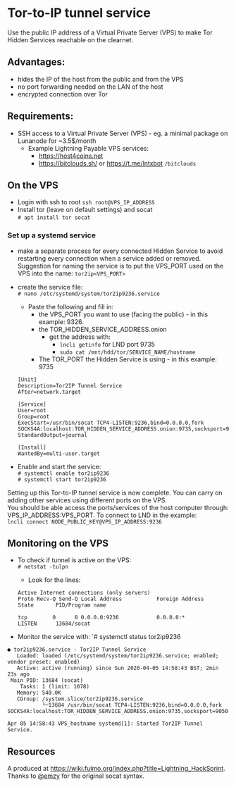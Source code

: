 # Tor-to-IP tunnel service

Use the public IP address of a Virtual Private Server (VPS) to make Tor Hidden Services reachable on the clearnet.

## Advantages: 
* hides the IP of the host from the public and from the VPS
* no port forwarding needed on the LAN of the host
* encrypted connection over Tor

## Requirements:
* SSH access to a Virtual Private Server (VPS) - eg. a minimal package on Lunanode for ~3.5$/month
    * Example Lightning Payable VPS services:
        * <https://host4coins.net>
        * <https://bitclouds.sh/> or <https://t.me/lntxbot> `/bitclouds` 

## On the VPS

* Login with ssh to root
    `ssh root@VPS_IP_ADDRESS`
* Install tor (leave on default settings) and socat  
`# apt install tor socat`

### Set up a systemd service

* make a separate process for every connected Hidden Service to avoid restarting every connection when a service added or removed.  
Suggestion for naming the service is to put the VPS_PORT used on the VPS into the name: `tor2ip<VPS_PORT>`

* create the service file:   
`# nano /etc/systemd/system/tor2ip9236.service`
    * Paste the following and fill in:
        * the VPS_PORT you want to use (facing the public) - in this example: 9326.
        * the TOR_HIDDEN_SERVICE_ADDRESS.onion
            * get the address with:
                * `lncli getinfo` for LND port 9735
                * `sudo cat /mnt/hdd/tor/SERVICE_NAME/hostname`
        * The TOR_PORT the Hidden Service is using - in this example: 9735

    ```
    [Unit]
    Description=Tor2IP Tunnel Service
    After=network.target

    [Service]
    User=root
    Group=root
    ExecStart=/usr/bin/socat TCP4-LISTEN:9236,bind=0.0.0.0,fork SOCKS4A:localhost:TOR_HIDDEN_SERVICE_ADDRESS.onion:9735,socksport=9050
    StandardOutput=journal

    [Install]
    WantedBy=multi-user.target
    ```
* Enable and start the service:  
`# systemctl enable tor2ip9236`  
`# systemctl start tor2ip9236`

Setting up this Tor-to-IP tunnel service is now complete. You can carry on adding other services using different ports on the VPS.  
You should be able access the ports/services of the host computer through: VPS_IP_ADDRESS:VPS_PORT.
To connect to LND in the example:  
 `lncli connect NODE_PUBLIC_KEY@VPS_IP_ADDRESS:9236`

## Monitoring on the VPS

* To check if tunnel is active on the VPS:  
`# netstat -tulpn`

    * Look for the lines:
    ```
    Active Internet connections (only servers)
    Proto Recv-Q Send-Q Local Address           Foreign Address         State       PID/Program name    

    tcp        0      0 0.0.0.0:9236            0.0.0.0:*               LISTEN      13684/socat  
    ```

* Monitor the service with: 
`# systemctl status tor2ip9236
```
● tor2ip9236.service - Tor2IP Tunnel Service
   Loaded: loaded (/etc/systemd/system/tor2ip9236.service; enabled; vendor preset: enabled)
   Active: active (running) since Sun 2020-04-05 14:58:43 BST; 2min 23s ago
 Main PID: 13684 (socat)
    Tasks: 1 (limit: 1078)
   Memory: 540.0K
   CGroup: /system.slice/tor2ip9236.service
           └─13684 /usr/bin/socat TCP4-LISTEN:9236,bind=0.0.0.0,fork SOCKS4A:localhost:TOR_HIDDEN_SERVICE_ADDRESS.onion:9735,socksport=9050

Apr 05 14:58:43 VPS_hostname systemd[1]: Started Tor2IP Tunnel Service.
```

## Resources

A produced at https://wiki.fulmo.org/index.php?title=Lightning_HackSprint.  
Thanks to [@emzy](https://twitter.com/emzy) for the original socat syntax.
